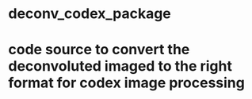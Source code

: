 # deconv_codex_package
# code source to convert the deconvoluted imaged to the right format for codex image processing
